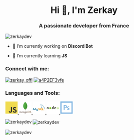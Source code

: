 <h1 align="center">Hi 👋, I'm Zerkay</h1>
<h3 align="center">A passionate developer from France</h3>

<p align="left"> <img src="https://komarev.com/ghpvc/?username=zerkaydev&label=Profile%20views&color=0e75b6&style=flat" alt="zerkaydev" /> </p>

- 🔭 I’m currently working on **Discord Bot**

- 🌱 I’m currently learning **JS**

<h3 align="left">Connect with me:</h3>
<p align="left">
<a href="https://twitter.com/zerkay_offi" target="blank"><img align="center" src="https://raw.githubusercontent.com/rahuldkjain/github-profile-readme-generator/master/src/images/icons/Social/twitter.svg" alt="zerkay_offi" height="30" width="40" /></a>
<a href="https://discord.gg/a4P2EF3vfe" target="blank"><img align="center" src="https://raw.githubusercontent.com/rahuldkjain/github-profile-readme-generator/master/src/images/icons/Social/discord.svg" alt="a4P2EF3vfe" height="30" width="40" /></a>
</p>

<h3 align="left">Languages and Tools:</h3>
<p align="left"> <a href="https://developer.mozilla.org/en-US/docs/Web/JavaScript" target="_blank" rel="noreferrer"> <img src="https://raw.githubusercontent.com/devicons/devicon/master/icons/javascript/javascript-original.svg" alt="javascript" width="40" height="40"/> </a> <a href="https://www.mongodb.com/" target="_blank" rel="noreferrer"> <img src="https://raw.githubusercontent.com/devicons/devicon/master/icons/mongodb/mongodb-original-wordmark.svg" alt="mongodb" width="40" height="40"/> </a> <a href="https://www.mysql.com/" target="_blank" rel="noreferrer"> <img src="https://raw.githubusercontent.com/devicons/devicon/master/icons/mysql/mysql-original-wordmark.svg" alt="mysql" width="40" height="40"/> </a> <a href="https://nodejs.org" target="_blank" rel="noreferrer"> <img src="https://raw.githubusercontent.com/devicons/devicon/master/icons/nodejs/nodejs-original-wordmark.svg" alt="nodejs" width="40" height="40"/> </a> <a href="https://www.photoshop.com/en" target="_blank" rel="noreferrer"> <img src="https://raw.githubusercontent.com/devicons/devicon/master/icons/photoshop/photoshop-line.svg" alt="photoshop" width="40" height="40"/> </a> </p>

<p><img align="left" src="https://github-readme-stats.vercel.app/api/top-langs?username=zerkaydev&show_icons=true&theme=dark&locale=en&layout=compact" alt="zerkaydev" /></p>

<p>&nbsp;<img align="center" src="https://github-readme-stats.vercel.app/api?username=zerkaydev&show_icons=true&theme=dark&locale=en" alt="zerkaydev" /></p>

<p><img align="center" src="https://github-readme-streak-stats.herokuapp.com/?user=zerkaydev&theme=dark" alt="zerkaydev" /></p>
